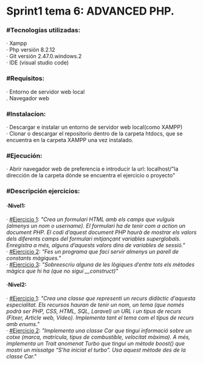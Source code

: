 **<h1>Sprint1 tema 6: ADVANCED PHP.</h1>**

**<h3>#Tecnologías utilizadas:</h3>**
    · Xampp<br>
    · Php versión 8.2.12<br>
    · Git versión 2.47.0.windows.2<br>
    · IDE (visual studio code)

**<h3>#Requisitos:</h3>**
    · Entorno de servidor web local<br>
    . Navegador web

**<h3>#Instalacíon:</h3>**
    · Descargar e instalar un entorno de servidor web local(como XAMPP)<br>
    · Clonar o descargar el repositorio dentro de la carpeta htdocs, que se encuentra en la carpeta XAMPP una vez instalado.

**<h3>#Ejecución:</h3>**
    · Abrir navegador web de preferencia e introducir la url: localhost/"la dirección de la carpeta dónde se encuentra el ejercicio o proyecto"

**<h3>#Descripción ejercicios:</h3>**
    **<h4>·Nivel1:</h4>**
    · <a href="1.6.1_advanced_php_nivell1">#Ejercicio 1</a>: *"Crea un formulari HTML amb els camps que vulguis (almenys un nom o username). El formulari ha de tenir com a action un document PHP. El codi d’aquest document PHP haurà de mostrar els valors dels diferents camps del formulari mitjançant variables superglobals. Enregistra a més, alguns d’aquests valors dins de variables de sessió."*<br>
    · <a href="1.6.2_advanced_php_nivell1">#Ejercicio 2</a>: *"Fes un programa que faci servir almenys un parell de constants màgiques."*<br>
    · <a href="1.6.3_advanced_php_nivell1">#Ejercicio 3</a>: *"Sobreescriu alguna de les lògiques d’entre tots els mètodes màgics que hi ha (que no sigui __construct)"*<br>
    **<h4>·Nivel2:</h4>**
    · <a href="1.6.1_advanced_php_nivell2">#Ejercicio 1</a>: *"Crea una classe que representi un recurs didàctic d’aquesta especialitat. Els recursos hauran de tenir un nom, un tema (que només podrà ser PHP, CSS, HTML, SQL, Laravel) un URL i un tipus de recurs (Fitxer, Article web, Vídeo). Implementa tant el tema com el tipus de recurs amb enums."*<br>
    · <a href="1.6.2_advanced_php_nivell2">#Ejercicio 2</a>: *"Implementa una classe Car que tingui informació sobre un cotxe (marca, matrícula, tipus de combustible, velocitat màxima). A més, implementa un Trait anomenat Turbo que tingui un mètode boost() que mostri un missatge “S’ha iniciat el turbo”. Usa aquest mètode des de la classe Car."*<br>


    
    